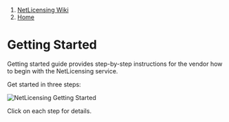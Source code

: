 1.  [NetLicensing Wiki](index.html)
2.  [Home](Home_11010214.html)

<span id="title-text"> Getting Started </span>
==============================================


Getting started guide provides step-by-step instructions for the vendor
how to begin with the NetLicensing service.

Get started in three steps:

![NetLicensing Getting Started](attachments/11010226/15171599.png)

Click on each step for details.
